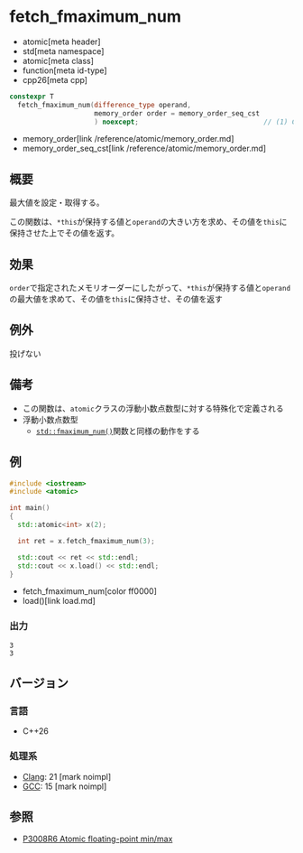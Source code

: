# fetch_fmaximum_num
* atomic[meta header]
* std[meta namespace]
* atomic[meta class]
* function[meta id-type]
* cpp26[meta cpp]

```cpp
constexpr T
  fetch_fmaximum_num(difference_type operand,
                     memory_order order = memory_order_seq_cst
                     ) noexcept;                               // (1) C++26
```
* memory_order[link /reference/atomic/memory_order.md]
* memory_order_seq_cst[link /reference/atomic/memory_order.md]

## 概要
最大値を設定・取得する。

この関数は、`*this`が保持する値と`operand`の大きい方を求め、その値を`this`に保持させた上でその値を返す。


## 効果
`order`で指定されたメモリオーダーにしたがって、`*this`が保持する値と`operand`の最大値を求めて、その値を`this`に保持させ、その値を返す


## 例外
投げない


## 備考
- この関数は、`atomic`クラスの浮動小数点数型に対する特殊化で定義される
- 浮動小数点数型
    - [`std::fmaximum_num()`](/reference/cmath/fmaximum_num.md)関数と同様の動作をする


## 例
```cpp example
#include <iostream>
#include <atomic>

int main()
{
  std::atomic<int> x(2);

  int ret = x.fetch_fmaximum_num(3);

  std::cout << ret << std::endl;
  std::cout << x.load() << std::endl;
}
```
* fetch_fmaximum_num[color ff0000]
* load()[link load.md]

### 出力
```
3
3
```

## バージョン
### 言語
- C++26

### 処理系
- [Clang](/implementation.md#clang): 21 [mark noimpl]
- [GCC](/implementation.md#gcc): 15 [mark noimpl]


## 参照
- [P3008R6 Atomic floating-point min/max](https://open-std.org/jtc1/sc22/wg21/docs/papers/2025/p3008r6.html)